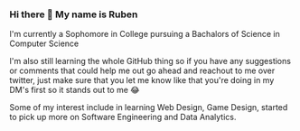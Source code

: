 ### Hi there 👋 My name is Ruben
I'm currently a Sophomore in College pursuing a Bachalors of Science in Computer Science

I'm also still learning the whole GitHub thing so if you have any suggestions or comments that could help me out go ahead and reachout to me over twitter, just make sure that you let me know like that you're doing in my DM's first so it stands out to me 😂

Some of my interest include in learning Web Design, Game Design, started to pick up more on Software Engineering and Data Analytics.

<!--
**loyaruben3/loyaruben3** is a ✨ _special_ ✨ repository because its `README.md` (this file) appears on your GitHub profile.

Here are some ideas to get you started:

- 🔭 I’m currently working on ...
- 🌱 I’m currently learning ...
- 👯 I’m looking to collaborate on ...
- 🤔 I’m looking for help with ...
- 💬 Ask me about ...
- 📫 How to reach me: ...
- 😄 Pronouns: ...
- ⚡ Fun fact: ...
-->
